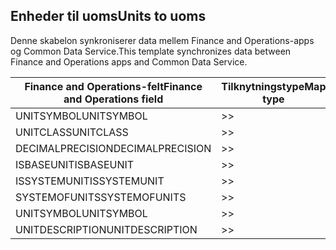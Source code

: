 ## <a name="units-to-uoms"></a><span data-ttu-id="31326-101">Enheder til uoms</span><span class="sxs-lookup"><span data-stu-id="31326-101">Units to uoms</span></span>

<span data-ttu-id="31326-102">Denne skabelon synkroniserer data mellem Finance and Operations-apps og Common Data Service.</span><span class="sxs-lookup"><span data-stu-id="31326-102">This template synchronizes data between Finance and Operations apps and Common Data Service.</span></span>

<span data-ttu-id="31326-103">Finance and Operations-felt</span><span class="sxs-lookup"><span data-stu-id="31326-103">Finance and Operations field</span></span> | <span data-ttu-id="31326-104">Tilknytningstype</span><span class="sxs-lookup"><span data-stu-id="31326-104">Map type</span></span> | <span data-ttu-id="31326-105">Andet Dynamics 365-felt</span><span class="sxs-lookup"><span data-stu-id="31326-105">Other Dynamics 365 field</span></span> | <span data-ttu-id="31326-106">Standardværdi</span><span class="sxs-lookup"><span data-stu-id="31326-106">Default value</span></span>
---|---|---|---
<span data-ttu-id="31326-107">UNITSYMBOL</span><span class="sxs-lookup"><span data-stu-id="31326-107">UNITSYMBOL</span></span> | >> | <span data-ttu-id="31326-108">msdyn_symbol</span><span class="sxs-lookup"><span data-stu-id="31326-108">msdyn_symbol</span></span> | 
<span data-ttu-id="31326-109">UNITCLASS</span><span class="sxs-lookup"><span data-stu-id="31326-109">UNITCLASS</span></span> | >> | <span data-ttu-id="31326-110">msdyn_externalunitclassname</span><span class="sxs-lookup"><span data-stu-id="31326-110">msdyn_externalunitclassname</span></span> | 
<span data-ttu-id="31326-111">DECIMALPRECISION</span><span class="sxs-lookup"><span data-stu-id="31326-111">DECIMALPRECISION</span></span> | >> | <span data-ttu-id="31326-112">msdyn_decimalprecision</span><span class="sxs-lookup"><span data-stu-id="31326-112">msdyn_decimalprecision</span></span> | 
<span data-ttu-id="31326-113">ISBASEUNIT</span><span class="sxs-lookup"><span data-stu-id="31326-113">ISBASEUNIT</span></span> | >> | <span data-ttu-id="31326-114">msdyn_isbaseunit</span><span class="sxs-lookup"><span data-stu-id="31326-114">msdyn_isbaseunit</span></span> | 
<span data-ttu-id="31326-115">ISSYSTEMUNIT</span><span class="sxs-lookup"><span data-stu-id="31326-115">ISSYSTEMUNIT</span></span> | >> | <span data-ttu-id="31326-116">msdyn_issystemunit</span><span class="sxs-lookup"><span data-stu-id="31326-116">msdyn_issystemunit</span></span> | 
<span data-ttu-id="31326-117">SYSTEMOFUNITS</span><span class="sxs-lookup"><span data-stu-id="31326-117">SYSTEMOFUNITS</span></span> | >> | <span data-ttu-id="31326-118">msdyn_systemofunits</span><span class="sxs-lookup"><span data-stu-id="31326-118">msdyn_systemofunits</span></span> | 
<span data-ttu-id="31326-119">UNITSYMBOL</span><span class="sxs-lookup"><span data-stu-id="31326-119">UNITSYMBOL</span></span> | >> | <span data-ttu-id="31326-120">navn</span><span class="sxs-lookup"><span data-stu-id="31326-120">name</span></span> | 
<span data-ttu-id="31326-121">UNITDESCRIPTION</span><span class="sxs-lookup"><span data-stu-id="31326-121">UNITDESCRIPTION</span></span> | >> | <span data-ttu-id="31326-122">msdyn_description</span><span class="sxs-lookup"><span data-stu-id="31326-122">msdyn_description</span></span> | 
